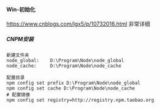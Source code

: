 #### Win-初始化

https://www.cnblogs.com/lgx5/p/10732016.html  非常详细



##### CNPM安装

```
新建文件夹
node_global:	D:\Program\Node\node_global
node_cache:		D:\Program\Node\node_cache

配置目录
npm config set prefix D:\Program\Node\node_global
npm config set cache D:\Program\Node\node_cache
# 配置镜像
npm config set registry=http://registry.npm.taobao.org 
```



